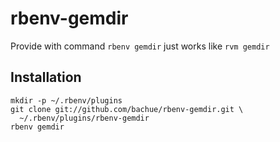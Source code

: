 # rbenv-gemdir

Provide with command `rbenv gemdir` just works like `rvm gemdir`

## Installation

    mkdir -p ~/.rbenv/plugins
    git clone git://github.com/bachue/rbenv-gemdir.git \
      ~/.rbenv/plugins/rbenv-gemdir
    rbenv gemdir

[rbenv]: https://github.com/sstephenson/rbenv
